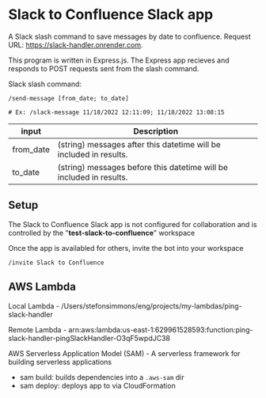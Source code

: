 # Slack to Confluence Slack app

A Slack slash command to save messages by date to confluence. Request URL: https://slack-handler.onrender.com.

This program is written in Express.js. The Express app recieves and responds to POST requests sent from the slash command.

Slack slash command:

```
/send-message [from_date; to_date]

# Ex: /slack-message 11/18/2022 12:11:09; 11/18/2022 13:08:15
```

| input     | Description                                                              |
| --------- | ------------------------------------------------------------------------ |
| from_date | (string) messages after this datetime will be included in results.  |
| to_date   | (string) messages before this datetime will be included in results. |


## Setup 

The Slack to Confluence Slack app is not configured for collaboration and is controlled by the "**test-slack-to-confluence**" workspace

Once the app is availabled for others, invite the  bot into your workspace
```
/invite Slack to Confluence
```


## AWS Lambda
<!-- https://travis.media/developing-aws-lambda-functions-locally-vscode/ -->
Local Lambda - /Users/stefonsimmons/eng/projects/my-lambdas/ping-slack-handler

Remote Lambda - arn:aws:lambda:us-east-1:629961528593:function:ping-slack-handler-pingSlackHandler-O3qF5wpdJC38

AWS Serverless Application Model (SAM) - A serverless framework for building serverless applications
- sam build: builds dependencies into a `.aws-sam` dir
- sam deploy: deploys app to via CloudFormation
